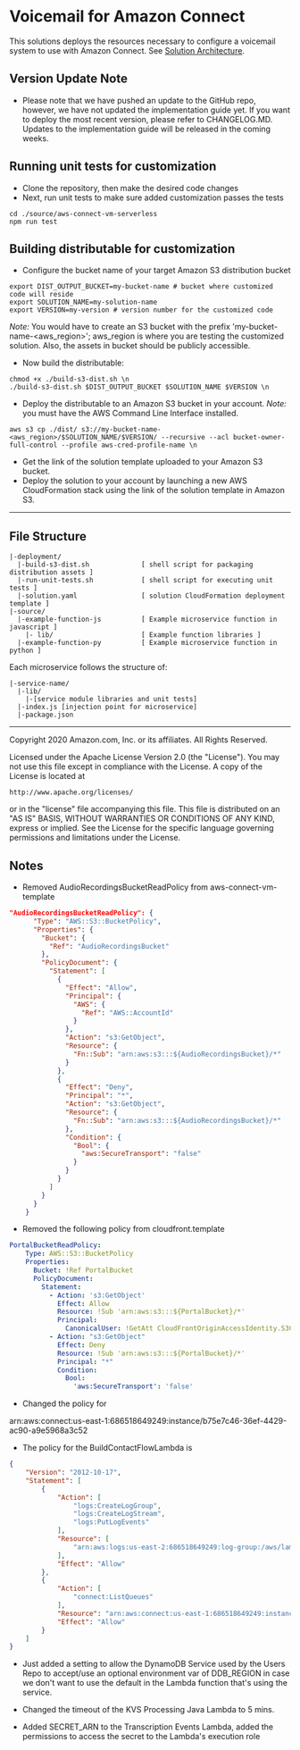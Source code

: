 # Voicemail for Amazon Connect
This solutions deploys the resources necessary to configure a voicemail system to use with Amazon Connect. See [Solution Architecture](https://aws.amazon.com/solutions/implementations/voicemail-for-amazon-connect/).

## Version Update Note
* Please note that we have pushed an update to the GitHub repo, however, we have not updated the implementation guide yet. If you want to deploy the most recent version, please refer to CHANGELOG.MD. Updates to the implementation guide will be released in the coming weeks. 

## Running unit tests for customization
* Clone the repository, then make the desired code changes
* Next, run unit tests to make sure added customization passes the tests
```
cd ./source/aws-connect-vm-serverless
npm run test
```

## Building distributable for customization
* Configure the bucket name of your target Amazon S3 distribution bucket
```
export DIST_OUTPUT_BUCKET=my-bucket-name # bucket where customized code will reside
export SOLUTION_NAME=my-solution-name
export VERSION=my-version # version number for the customized code
```
_Note:_ You would have to create an S3 bucket with the prefix 'my-bucket-name-<aws_region>'; aws_region is where you are testing the customized solution. Also, the assets in bucket should be publicly accessible.

* Now build the distributable:
```
chmod +x ./build-s3-dist.sh \n
./build-s3-dist.sh $DIST_OUTPUT_BUCKET $SOLUTION_NAME $VERSION \n
```

* Deploy the distributable to an Amazon S3 bucket in your account. _Note:_ you must have the AWS Command Line Interface installed.
```
aws s3 cp ./dist/ s3://my-bucket-name-<aws_region>/$SOLUTION_NAME/$VERSION/ --recursive --acl bucket-owner-full-control --profile aws-cred-profile-name \n
```

* Get the link of the solution template uploaded to your Amazon S3 bucket.
* Deploy the solution to your account by launching a new AWS CloudFormation stack using the link of the solution template in Amazon S3.

*** 

## File Structure

```
|-deployment/
  |-build-s3-dist.sh             [ shell script for packaging distribution assets ]
  |-run-unit-tests.sh            [ shell script for executing unit tests ]
  |-solution.yaml                [ solution CloudFormation deployment template ]
|-source/
  |-example-function-js          [ Example microservice function in javascript ]
    |- lib/                      [ Example function libraries ]
  |-example-function-py          [ Example microservice function in python ]

```

Each microservice follows the structure of:

```
|-service-name/
  |-lib/
    |-[service module libraries and unit tests]
  |-index.js [injection point for microservice]
  |-package.json
```

***


Copyright 2020 Amazon.com, Inc. or its affiliates. All Rights Reserved.

Licensed under the Apache License Version 2.0 (the "License"). You may not use this file except in compliance with the License. A copy of the License is located at

    http://www.apache.org/licenses/

or in the "license" file accompanying this file. This file is distributed on an "AS IS" BASIS, WITHOUT WARRANTIES OR CONDITIONS OF ANY KIND, express or implied. See the License for the specific language governing permissions and limitations under the License.


## Notes

* Removed AudioRecordingsBucketReadPolicy from aws-connect-vm-template

```json
"AudioRecordingsBucketReadPolicy": {
      "Type": "AWS::S3::BucketPolicy",
      "Properties": {
        "Bucket": {
          "Ref": "AudioRecordingsBucket"
        },
        "PolicyDocument": {
          "Statement": [
            {
              "Effect": "Allow",
              "Principal": {
                "AWS": {
                  "Ref": "AWS::AccountId"
                }
              },
              "Action": "s3:GetObject",
              "Resource": {
                "Fn::Sub": "arn:aws:s3:::${AudioRecordingsBucket}/*"
              }
            },
            {
              "Effect": "Deny",
              "Principal": "*",
              "Action": "s3:GetObject",
              "Resource": {
                "Fn::Sub": "arn:aws:s3:::${AudioRecordingsBucket}/*"
              },
              "Condition": {
                "Bool": {
                  "aws:SecureTransport": "false"
                }
              }
            }
          ]
        }
      }
    }
```

* Removed the following policy from cloudfront.template

```yaml
PortalBucketReadPolicy:
    Type: AWS::S3::BucketPolicy
    Properties:
      Bucket: !Ref PortalBucket
      PolicyDocument:
        Statement:
          - Action: 's3:GetObject'
            Effect: Allow
            Resource: !Sub 'arn:aws:s3:::${PortalBucket}/*'
            Principal:
              CanonicalUser: !GetAtt CloudFrontOriginAccessIdentity.S3CanonicalUserId
          - Action: "s3:GetObject"
            Effect: Deny
            Resource: !Sub 'arn:aws:s3:::${PortalBucket}/*'
            Principal: "*"
            Condition:
              Bool:
                'aws:SecureTransport': 'false'
```
* Changed the policy for 

arn:aws:connect:us-east-1:686518649249:instance/b75e7c46-36ef-4429-ac90-a9e5968a3c52

* The policy for the BuildContactFlowLambda is

```json
{
    "Version": "2012-10-17",
    "Statement": [
        {
            "Action": [
                "logs:CreateLogGroup",
                "logs:CreateLogStream",
                "logs:PutLogEvents"
            ],
            "Resource": [
                "arn:aws:logs:us-east-2:686518649249:log-group:/aws/lambda/*"
            ],
            "Effect": "Allow"
        },
        {
            "Action": [
                "connect:ListQueues"
            ],
            "Resource": "arn:aws:connect:us-east-1:686518649249:instance/b75e7c46-36ef-4429-ac90-a9e5968a3c52",
            "Effect": "Allow"
        }
    ]
}
```
* Just added a setting to allow the DynamoDB Service used by the Users Repo to accept/use an optional environment var of DDB_REGION in case we don't want to use the default in the Lambda function that's using the service.

* Changed the timeout of the KVS Processing Java Lambda to 5 mins.

* Added SECRET_ARN to the Transcription Events Lambda, added the permissions to access the secret to the Lambda's execution role